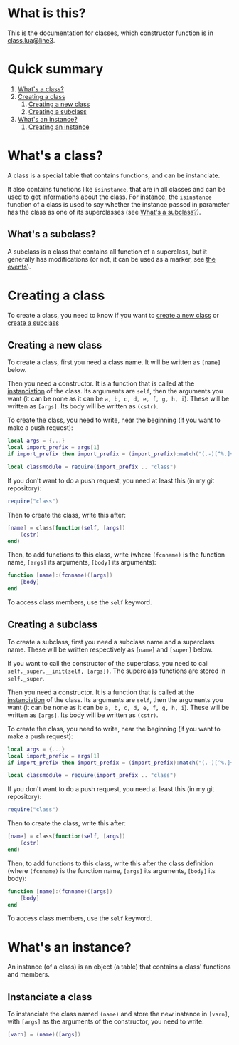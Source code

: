 # What is this?
This is the documentation for classes, which constructor function is in [class.lua@line3](/class.lua#L3).

# Quick summary
1. [What's a class?](#whats-a-class)
2. [Creating a class](#creating-a-class)
   1. [Creating a new class](#creating-a-new-class)
   2. [Creating a subclass](#creating-a-subclass)
3. [What's an instance?](#whats-an-instance)
   1. [Creating an instance](#instanciate-a-class)

# What's a class?
A class is a special table that contains functions, and can be instanciate.

It also contains functions like `isinstance`, that are in all classes and can be used to get informations about the class. For instance, the `isinstance` function of a class is used to say whether the instance passed in parameter has the class as one of its superclasses \(see [What's a subclass?](#whats-a-subclass)).

## What's a subclass?
A subclass is a class that contains all function of a superclass, but it generally has modifications \(or not, it can be used as a marker, see [the events](/events.lua#L14)).

# Creating a class
To create a class, you need to know if you want to [create a new class](#creating-a-new-class) or [create a subclass](#creating-a-subclass)

## Creating a new class
To create a class, first you need a class name. It will be written as `[name]` below.

Then you need a constructor. It is a function that is called at the [instanciation](#whats-an-instance) of the class. Its arguments are `self`, then the arguments you want \(it can be none as it can be `a, b, c, d, e, f, g, h, i`). These will be written as `[args]`. Its body will be written as `(cstr)`.

To create the class, you need to write, near the beginning \(if you want to make a push request):
```lua
local args = {...}
local import_prefix = args[1]
if import_prefix then import_prefix = (import_prefix):match("(.-)[^%.]+$") else import_prefix = "" end
```
```lua
local classmodule = require(import_prefix .. "class")
```
If you don't want to do a push request, you need at least this \(in my git repository):
```lua
require("class")
```

Then to create the class, write this after:
```lua
[name] = class(function(self, [args])
	(cstr)
end)
```

Then, to add functions to this class, write \(where `(fcnname)` is the function name, `[args]` its arguments, `[body]` its arguments):
```lua
function [name]:(fcnname)([args])
	[body]
end
```
To access class members, use the `self` keyword.

## Creating a subclass
To create a subclass, first you need a subclass name and a superclass name. These will be written respectively as `[name]` and `[super]` below.

If you want to call the constructor of the superclass, you need to call `self._super.__init(self, [args])`. The superclass functions are stored in `self._super`.

Then you need a constructor. It is a function that is called at the [instanciation](#whats-an-instance) of the class. Its arguments are `self`, then the arguments you want \(it can be none as it can be `a, b, c, d, e, f, g, h, i`). These will be written as `[args]`. Its body will be written as `(cstr)`.

To create the class, you need to write, near the beginning \(if you want to make a push request):
```lua
local args = {...}
local import_prefix = args[1]
if import_prefix then import_prefix = (import_prefix):match("(.-)[^%.]+$") else import_prefix = "" end
```
```lua
local classmodule = require(import_prefix .. "class")
```
If you don't want to do a push request, you need at least this \(in my git repository):
```lua
require("class")
```

Then to create the class, write this after:
```lua
[name] = class(function(self, [args])
	(cstr)
end)
```

Then, to add functions to this class, write this after the class definition \(where `(fcnname)` is the function name, `[args]` its arguments, `[body]` its body):
```lua
function [name]:(fcnname)([args])
	[body]
end
```
To access class members, use the `self` keyword.

# What's an instance?
An instance \(of a class) is an object \(a table) that contains a class' functions and members.

## Instanciate a class
To instanciate the class named `(name)` and store the new instance in `[varn]`, with `[args]` as the arguments of the constructor, you need to write:
```lua
[varn] = (name)([args])
```
